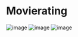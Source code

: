 ﻿# Movierating
![image](https://github.com/AlexDismo/movierating/assets/116621035/249f8abe-18cc-43a9-9532-f845e7c34ad5)
![image](https://github.com/AlexDismo/movierating/assets/116621035/28a04455-b419-4605-a3cb-4ca37946b79f)
![image](https://github.com/AlexDismo/movierating/assets/116621035/9deecccb-2d94-4299-b585-228c65c61b07)

